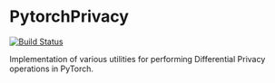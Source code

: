 # PytorchPrivacy
[![Build Status](https://travis-ci.org/MJHutchinson/PytorchPrivacy.svg?branch=master)](https://travis-ci.org/MJHutchinson/PytorchPrivacy)

Implementation of various utilities for performing Differential Privacy operations in PyTorch. 
